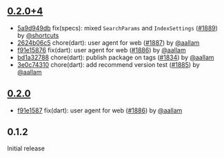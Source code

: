 ## [0.2.0+4](https://github.com/algolia/algoliasearch-client-dart/compare/0.2.0...0.2.0+1)

- [5a9d949db](https://github.com/algolia/api-clients-automation/commit/5a9d949db) fix(specs): mixed `SearchParams` and `IndexSettings` ([#1889](https://github.com/algolia/api-clients-automation/pull/1889)) by [@shortcuts](https://github.com/shortcuts/)
- [2624b06c5](https://github.com/algolia/api-clients-automation/commit/2624b06c5) chore(dart): user agent for web ([#1887](https://github.com/algolia/api-clients-automation/pull/1887)) by [@aallam](https://github.com/aallam/)
- [f91e15876](https://github.com/algolia/api-clients-automation/commit/f91e15876) fix(dart): user agent for web ([#1886](https://github.com/algolia/api-clients-automation/pull/1886)) by [@aallam](https://github.com/aallam/)
- [bd1a32788](https://github.com/algolia/api-clients-automation/commit/bd1a32788) chore(dart): publish package on tags ([#1834](https://github.com/algolia/api-clients-automation/pull/1834)) by [@aallam](https://github.com/aallam/)
- [3e0c74310](https://github.com/algolia/api-clients-automation/commit/3e0c74310) chore(dart): add recommend version test ([#1885](https://github.com/algolia/api-clients-automation/pull/1885)) by [@aallam](https://github.com/aallam/)

## [0.2.0](https://github.com/algolia/algoliasearch-client-dart/compare/0.1.2...0.2.0)

- [f91e1587](https://github.com/algolia/api-clients-automation/commit/f91e1587) fix(dart): user agent for web ([#1886](https://github.com/algolia/api-clients-automation/pull/1886)) by [@aallam](https://github.com/aallam/)

## 0.1.2

Initial release
